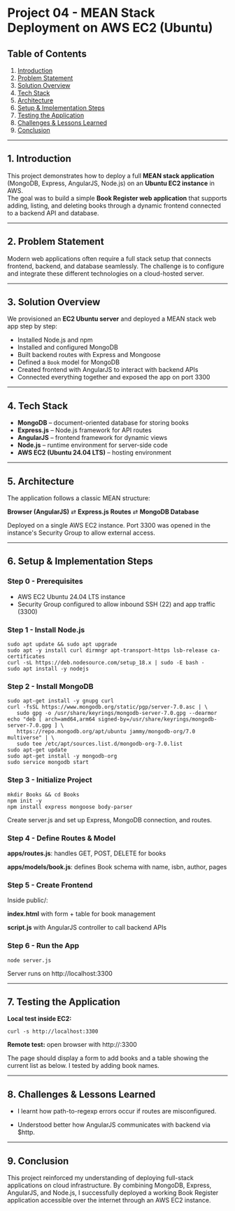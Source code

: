 # Project 04 - MEAN Stack Deployment on AWS EC2 (Ubuntu)

## Table of Contents
1. [Introduction](#1-introduction)  
2. [Problem Statement](#2-problem-statement)  
3. [Solution Overview](#3-solution-overview)  
4. [Tech Stack](#4-tech-stack)  
5. [Architecture](#5-architecture)  
6. [Setup & Implementation Steps](#6-setup--implementation-steps)  
7. [Testing the Application](#7-testing-the-application)  
8. [Challenges & Lessons Learned](#8-challenges--lessons-learned)  
9. [Conclusion](#9-conclusion)  

---

## 1. Introduction
This project demonstrates how to deploy a full **MEAN stack application** (MongoDB, Express, AngularJS, Node.js) on an **Ubuntu EC2 instance** in AWS.  
The goal was to build a simple **Book Register web application** that supports adding, listing, and deleting books through a dynamic frontend connected to a backend API and database.

---

## 2. Problem Statement
Modern web applications often require a full stack setup that connects frontend, backend, and database seamlessly. The challenge is to configure and integrate these different technologies on a cloud-hosted server.  

---

## 3. Solution Overview
We provisioned an **EC2 Ubuntu server** and deployed a MEAN stack web app step by step:
- Installed Node.js and npm  
- Installed and configured MongoDB  
- Built backend routes with Express and Mongoose  
- Defined a `Book` model for MongoDB  
- Created frontend with AngularJS to interact with backend APIs  
- Connected everything together and exposed the app on port 3300  

---

## 4. Tech Stack
- **MongoDB** – document-oriented database for storing books  
- **Express.js** – Node.js framework for API routes  
- **AngularJS** – frontend framework for dynamic views  
- **Node.js** – runtime environment for server-side code  
- **AWS EC2 (Ubuntu 24.04 LTS)** – hosting environment  

---

## 5. Architecture
The application follows a classic MEAN structure:

**Browser (AngularJS)** ⇄ **Express.js Routes** ⇄ **MongoDB Database**  

Deployed on a single AWS EC2 instance. Port 3300 was opened in the instance's Security Group to allow external access.

---

## 6. Setup & Implementation Steps

### Step 0 - Prerequisites
- AWS EC2 Ubuntu 24.04 LTS instance  
- Security Group configured to allow inbound SSH (22) and app traffic (3300)  

### Step 1 - Install Node.js
```
sudo apt update && sudo apt upgrade
sudo apt -y install curl dirmngr apt-transport-https lsb-release ca-certificates
curl -sL https://deb.nodesource.com/setup_18.x | sudo -E bash -
sudo apt install -y nodejs
```

### Step 2 - Install MongoDB
```
sudo apt-get install -y gnupg curl
curl -fsSL https://www.mongodb.org/static/pgp/server-7.0.asc | \
   sudo gpg -o /usr/share/keyrings/mongodb-server-7.0.gpg --dearmor
echo "deb [ arch=amd64,arm64 signed-by=/usr/share/keyrings/mongodb-server-7.0.gpg ] \
   https://repo.mongodb.org/apt/ubuntu jammy/mongodb-org/7.0 multiverse" | \
   sudo tee /etc/apt/sources.list.d/mongodb-org-7.0.list
sudo apt-get update
sudo apt-get install -y mongodb-org
sudo service mongodb start
```

### Step 3 - Initialize Project
```
mkdir Books && cd Books
npm init -y
npm install express mongoose body-parser
```

Create server.js and set up Express, MongoDB connection, and routes.

### Step 4 - Define Routes & Model

**apps/routes.js**: handles GET, POST, DELETE for books

**apps/models/book.js**: defines Book schema with name, isbn, author, pages

### Step 5 - Create Frontend

Inside public/:

**index.html** with form + table for book management

**script.js** with AngularJS controller to call backend APIs

### Step 6 - Run the App
```
node server.js
```

Server runs on http://localhost:3300

---

## 7. Testing the Application

**Local test inside EC2:**

```
curl -s http://localhost:3300
```

**Remote test:** open browser with http://<EC2-Public-IP>:3300

The page should display a form to add books and a table showing the current list as below. I tested by adding book names.

---

## 8. Challenges & Lessons Learned

- I learnt how path-to-regexp errors occur if routes are misconfigured.

- Understood better how AngularJS communicates with backend via $http.

---

## 9. Conclusion

This project reinforced my understanding of deploying full-stack applications on cloud infrastructure. By combining MongoDB, Express, AngularJS, and Node.js, I successfully deployed a working Book Register application accessible over the internet through an AWS EC2 instance.
